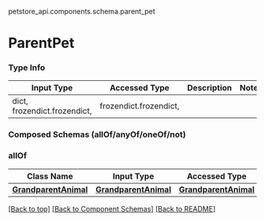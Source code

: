 <a name="top"></a>
petstore_api.components.schema.parent_pet
# ParentPet

### Type Info
Input Type | Accessed Type | Description | Notes
------------ | ------------- | ------------- | -------------
dict, frozendict.frozendict,  | frozendict.frozendict,  |  |

### Composed Schemas (allOf/anyOf/oneOf/not)
### allOf
Class Name | Input Type | Accessed Type | Description | Notes
------------- | ------------- | ------------- | ------------- | -------------
[**GrandparentAnimal**](grandparent_animal.GrandparentAnimal.md) | [**GrandparentAnimal**](grandparent_animal.GrandparentAnimal.md) | [**GrandparentAnimal**](grandparent_animal.GrandparentAnimal.md) |  |

[[Back to top]](#top) [[Back to Component Schemas]](../../../README.md#Component-Schemas) [[Back to README]](../../../README.md)
